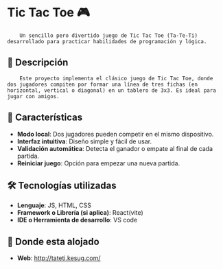 # Tic Tac Toe 🎮
        
        Un sencillo pero divertido juego de Tic Tac Toe (Ta-Te-Ti) desarrollado para practicar habilidades de programación y lógica.

## 📖 Descripción

        Este proyecto implementa el clásico juego de Tic Tac Toe, donde dos jugadores compiten por formar una línea de tres fichas (en horizontal, vertical o diagonal) en un tablero de 3x3. Es ideal para jugar con amigos.

## 🚀 Características

- **Modo local**: Dos jugadores pueden competir en el mismo dispositivo.
- **Interfaz intuitiva**: Diseño simple y fácil de usar.
- **Validación automática**: Detecta el ganador o empate al final de cada partida.
- **Reiniciar juego**: Opción para empezar una nueva partida.

## 🛠️ Tecnologías utilizadas

- **Lenguaje**: JS, HTML, CSS
- **Framework o Librería (si aplica)**: React(vite)
- **IDE o Herramienta de desarrollo**: VS code

## 🎯 Donde esta alojado
- **Web**: http://tateti.kesug.com/